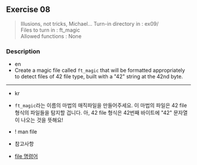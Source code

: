 ## Exercise 08
> Illusions, not tricks, Michael...
> Turn-in directory in : ex09/<br />
> Files to turn in : ft_magic<br />
> Allowed functions : None

### Description
- en
- Create a magic file called `ft_magic` that will be formatted appropriately to detect
files of 42 file type, built with a "42" string at the 42nd byte.

---

- kr
- `ft_magic`라는 이름의 마법의 매직파일을 만들어주세요. 이 마법의 파일은 42 file 형식의 파일들을 탐지할 겁니다. 아, 42 file 형식은 42번째 바이트에 "42" 문자열이 나오는 것을 뜻해요!

- ! man file

- 참고사항
- [file 명령어](https://shaeod.tistory.com/738)